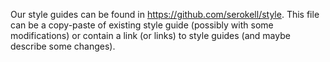 <!--
   - SPDX-FileCopyrightText: 2019 Serokell <https://serokell.io>
   -
   - SPDX-License-Identifier: MPL-2.0
   -->

Our style guides can be found in https://github.com/serokell/style.
This file can be a copy-paste of existing style guide (possibly with some
modifications) or contain a link (or links) to style guides (and maybe
describe some changes).
